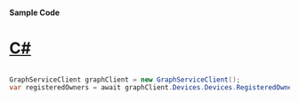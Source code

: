 #### Sample Code
# [C#](#tab/Csharp)

```C#

GraphServiceClient graphClient = new GraphServiceClient();
var registeredOwners = await graphClient.Devices.Devices.RegisteredOwners.Request().GetAsync();

```